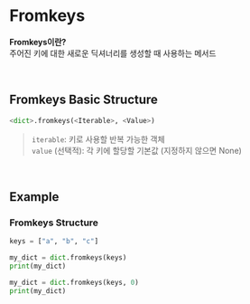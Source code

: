 # Fromkeys
**Fromkeys이란?** <br>
주어진 키에 대한 새로운 딕셔너리를 생성할 때 사용하는 메서드

<br>

## Fromkeys Basic Structure
```python
<dict>.fromkeys(<Iterable>, <Value>)
```
> `iterable`: 키로 사용할 반복 가능한 객체 <br> `value` (선택적): 각 키에 할당할 기본값 (지정하지 않으면 None)

<br>

## Example
### Fromkeys Structure
```python
keys = ["a", "b", "c"]

my_dict = dict.fromkeys(keys)
print(my_dict)

my_dict = dict.fromkeys(keys, 0)
print(my_dict)
```